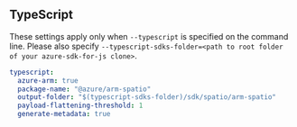 ## TypeScript

These settings apply only when `--typescript` is specified on the command line.
Please also specify `--typescript-sdks-folder=<path to root folder of your azure-sdk-for-js clone>`.

``` yaml $(typescript)
typescript:
  azure-arm: true
  package-name: "@azure/arm-spatio"
  output-folder: "$(typescript-sdks-folder)/sdk/spatio/arm-spatio"
  payload-flattening-threshold: 1
  generate-metadata: true
```